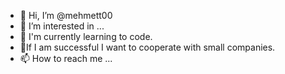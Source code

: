 - 👋 Hi, I’m @mehmett00
- 👀 I’m interested in ...
- 🌱 I'm currently learning to code.
- 💞️If I am successful I want to cooperate with small companies.
- 📫 How to reach me ...

<!---
mehmett00/mehmett00 is a ✨ special ✨ repository because its `README.md` (this file) appears on your GitHub profile.
You can click the Preview link to take a look at your changes.
--->
